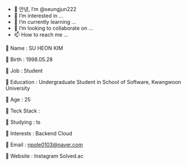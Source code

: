 - 👋 안녕, I’m @seungjun222
- 👀 I’m interested in ...
- 🌱 I’m currently learning ...
- 💞️ I’m looking to collaborate on ...
- 📫 How to reach me ...


💬 Name : SU HEON KIM

💬 Birth : 1998.05.28

💬 Job : Student

💬 Education : Undergraduate Student in School of Software, Kwangwoon University

💬 Age : 25

💬 Teck Stack :      

💬 Studying :   ts

💬 Interests : Backend Cloud

💬 Email : npole0103@naver.com

💬 Website : Instagram Solved.ac

<!---
seungjun222/seungjun222 is a ✨ special ✨ repository because its `README.md` (this file) appears on your GitHub profile.
You can click the Preview link to take a look at your changes.
--->

